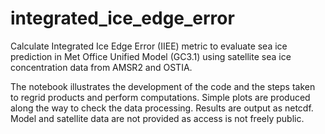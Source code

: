 # integrated_ice_edge_error
Calculate Integrated Ice Edge Error (IIEE) metric to evaluate sea ice prediction in Met Office Unified Model (GC3.1) using satellite sea ice concentration data from AMSR2 and OSTIA.

The notebook illustrates the development of the code and the steps taken to regrid products and perform computations. Simple plots are produced along the way to check the data processing. Results are output as netcdf. Model and satellite data are not provided as access is not freely public.
